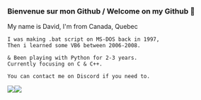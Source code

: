 ### Bienvenue sur mon Github / Welcome on my Github :fox_face:


My name is David, I'm from Canada, Quebec

```
I was making .bat script on MS-DOS back in 1997,
Then i learned some VB6 between 2006-2008.

& Been playing with Python for 2-3 years.
Currently focusing on C & C++.

You can contact me on Discord if you need to.
```


<div style="display: flex; flex-direction: row;">
 <img class="img" src="https://github-readme-stats.vercel.app/api/top-langs/?username=Rel09&theme=radical&layout=compact" />
 <img class="img" src="https://github-readme-stats.vercel.app/api?username=Rel09&show_icons=true&theme=radical" />
</div>
